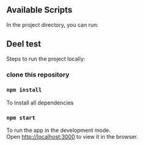 
## Available Scripts

In the project directory, you can run:

## Deel test

Steps to run the project locally:

### clone this repository

### `npm install`
To Install all dependencies

### `npm start`
To run the app in the development mode.\
Open [http://localhost:3000](http://localhost:3000) to view it in the browser.